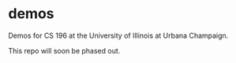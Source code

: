 # demos

Demos for CS 196 at the University of Illinois at Urbana Champaign.

This repo will soon be phased out.
